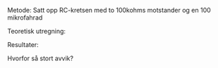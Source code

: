 Metode: 
Satt opp RC-kretsen med to 100kohms motstander og en 100 mikrofahrad 
  
Teoretisk utregning: 

Resultater: 

Hvorfor så stort avvik? 
